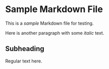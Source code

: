 # Sample Markdown File

This is a _sample_ Markdown file for testing.

Here is another paragraph with some *italic* text.

## Subheading

Regular text here.
